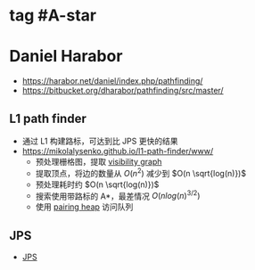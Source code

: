 # tag #A-star 
# Daniel Harabor
- https://harabor.net/daniel/index.php/pathfinding/
- https://bitbucket.org/dharabor/pathfinding/src/master/

## L1 path finder
- 通过 L1 构建路标，可达到比 JPS 更快的结果
- https://mikolalysenko.github.io/l1-path-finder/www/
	- 预处理栅格图，提取 [visibility graph](http://en.wikipedia.org/wiki/Visibility_graph)
	- 提取顶点，将边的数量从 $O(n^2)$ 减少到 $O(n \sqrt{log(n)})$
	- 预处理耗时约 $O(n \sqrt{log(n)})$
	- 搜索使用带路标的 A*，最差情况 $O(n log(n)^{3/2})$
	- 使用 [pairing heap](http://en.wikipedia.org/wiki/Pairing_heap) 访问队列
## JPS
- [JPS](https://zerowidth.com/2013/a-visual-explanation-of-jump-point-search.html)






















